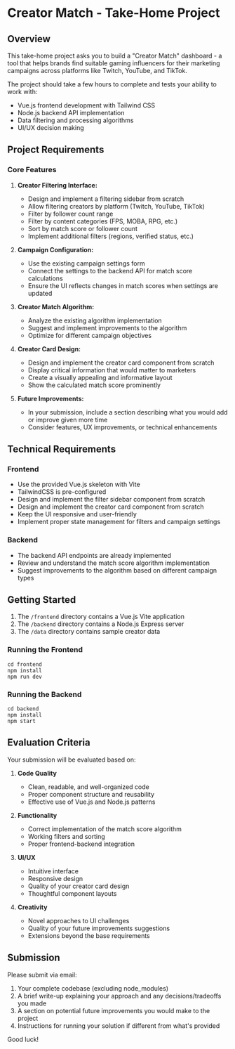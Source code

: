 # Creator Match - Take-Home Project

## Overview

This take-home project asks you to build a "Creator Match" dashboard - a tool that helps brands find suitable gaming influencers for their marketing campaigns across platforms like Twitch, YouTube, and TikTok.

The project should take a few hours to complete and tests your ability to work with:
- Vue.js frontend development with Tailwind CSS
- Node.js backend API implementation
- Data filtering and processing algorithms
- UI/UX decision making

## Project Requirements

### Core Features

1. **Creator Filtering Interface:**
   - Design and implement a filtering sidebar from scratch
   - Allow filtering creators by platform (Twitch, YouTube, TikTok)
   - Filter by follower count range
   - Filter by content categories (FPS, MOBA, RPG, etc.)
   - Sort by match score or follower count
   - Implement additional filters (regions, verified status, etc.)

2. **Campaign Configuration:**
   - Use the existing campaign settings form
   - Connect the settings to the backend API for match score calculations
   - Ensure the UI reflects changes in match scores when settings are updated

3. **Creator Match Algorithm:**
   - Analyze the existing algorithm implementation
   - Suggest and implement improvements to the algorithm
   - Optimize for different campaign objectives

4. **Creator Card Design:**
   - Design and implement the creator card component from scratch
   - Display critical information that would matter to marketers
   - Create a visually appealing and informative layout
   - Show the calculated match score prominently

5. **Future Improvements:**
   - In your submission, include a section describing what you would add or improve given more time
   - Consider features, UX improvements, or technical enhancements

## Technical Requirements

### Frontend
- Use the provided Vue.js skeleton with Vite
- TailwindCSS is pre-configured
- Design and implement the filter sidebar component from scratch
- Design and implement the creator card component from scratch
- Keep the UI responsive and user-friendly
- Implement proper state management for filters and campaign settings

### Backend
- The backend API endpoints are already implemented
- Review and understand the match score algorithm implementation
- Suggest improvements to the algorithm based on different campaign types

## Getting Started

1. The `/frontend` directory contains a Vue.js Vite application
2. The `/backend` directory contains a Node.js Express server
3. The `/data` directory contains sample creator data

### Running the Frontend
```
cd frontend
npm install
npm run dev
```

### Running the Backend
```
cd backend
npm install
npm start
```

## Evaluation Criteria

Your submission will be evaluated based on:

1. **Code Quality**
   - Clean, readable, and well-organized code
   - Proper component structure and reusability
   - Effective use of Vue.js and Node.js patterns

2. **Functionality**
   - Correct implementation of the match score algorithm
   - Working filters and sorting
   - Proper frontend-backend integration

3. **UI/UX**
   - Intuitive interface
   - Responsive design
   - Quality of your creator card design
   - Thoughtful component layouts

4. **Creativity**
   - Novel approaches to UI challenges
   - Quality of your future improvements suggestions
   - Extensions beyond the base requirements

## Submission

Please submit via email:
1. Your complete codebase (excluding node_modules)
2. A brief write-up explaining your approach and any decisions/tradeoffs you made
3. A section on potential future improvements you would make to the project
4. Instructions for running your solution if different from what's provided

Good luck!
